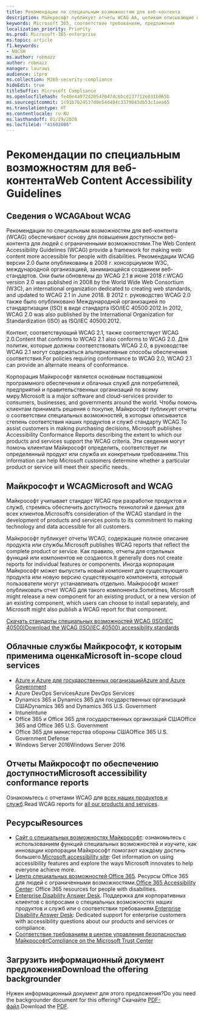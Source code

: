 ```yaml
---
title: Рекомендации по специальным возможностям для веб-контента
description: Майкрософт публикует отчеты WCAG AA, целиком описывающие продукт, службу или части продукта, которые можно установить отдельно.
keywords: Microsoft 365, соответствие требованиям, предложения
localization_priority: Priority
ms.prod: Microsoft-365-enterprise
ms.topic: article
f1.keywords:
- NOCSH
ms.author: robmazz
author: robmazz
manager: laurawi
audience: itpro
ms.collection: M365-security-compliance
hideEdit: true
titleSuffix: Microsoft Compliance
ms.openlocfilehash: fe40e4a972d205470474c6bcd137712e031b065b
ms.sourcegitcommit: 1c91b7b24537d0e54d484c3379043db53c1aea65
ms.translationtype: HT
ms.contentlocale: ru-RU
ms.lasthandoff: 01/29/2020
ms.locfileid: "41602006"
---
```

# <a name="web-content-accessibility-guidelines"></a><span data-ttu-id="bca84-104">Рекомендации по специальным возможностям для веб-контента</span><span class="sxs-lookup"><span data-stu-id="bca84-104">Web Content Accessibility Guidelines</span></span>

## <a name="about-wcag"></a><span data-ttu-id="bca84-105">Сведения о WCAG</span><span class="sxs-lookup"><span data-stu-id="bca84-105">About WCAG</span></span>

<span data-ttu-id="bca84-106">Рекомендации по специальным возможностям для веб-контента (WCAG) обеспечивают основу для повышения доступности веб-контента для людей с ограниченными возможностями.</span><span class="sxs-lookup"><span data-stu-id="bca84-106">The Web Content Accessibility Guidelines (WCAG) provide a framework for making web content more accessible for people with disabilities.</span></span> <span data-ttu-id="bca84-107">Рекомендации WCAG версии 2.0 были опубликованы в 2008 г. консорциумом W3C, международной организацией, занимающейся созданием веб-стандартов. Они были обновлены до WCAG 2.1 в июне 2018 г.</span><span class="sxs-lookup"><span data-stu-id="bca84-107">WCAG version 2.0 was published in 2008 by the World Wide Web Consortium (W3C), an international organization dedicated to creating web standards, and updated to WCAG 2.1 in June 2018.</span></span> <span data-ttu-id="bca84-108">В 2012 г. руководство WCAG 2.0 также было опубликовано Международной организацией по стандартизации (ISO) в виде стандарта ISO/IEC 40500:2012.</span><span class="sxs-lookup"><span data-stu-id="bca84-108">In 2012, WCAG 2.0 was also published by the International Organization for Standardization (ISO) as ISO/IEC 40500:2012.</span></span>

<span data-ttu-id="bca84-109">Контент, соответствующий WCAG 2.1, также соответствует WCAG 2.0.</span><span class="sxs-lookup"><span data-stu-id="bca84-109">Content that conforms to WCAG 2.1 also conforms to WCAG 2.0.</span></span> <span data-ttu-id="bca84-110">Для политик, которые должны соответствовать WCAG 2.0, в руководстве WCAG 2.1 могут содержаться альтернативные способы обеспечения соответствия.</span><span class="sxs-lookup"><span data-stu-id="bca84-110">For policies requiring conformance to WCAG 2.0, WCAG 2.1 can provide an alternate means of conformance.</span></span>

<span data-ttu-id="bca84-111">Корпорация Майкрософт является основным поставщиком программного обеспечения и облачных служб для потребителей, предприятий и правительственных организаций по всему миру.</span><span class="sxs-lookup"><span data-stu-id="bca84-111">Microsoft is a major software and cloud-services provider to consumers, businesses, and governments around the world.</span></span> <span data-ttu-id="bca84-112">Чтобы помочь клиентам принимать решения о покупке, Майкрософт публикует отчеты о соответствии специальных возможностей, в которых описывается степень соответствия наших продуктов и служб стандарту WCAG.</span><span class="sxs-lookup"><span data-stu-id="bca84-112">To assist customers in making purchasing decisions, Microsoft publishes Accessibility Conformance Reports describing the extent to which our products and services support the WCAG criteria.</span></span> <span data-ttu-id="bca84-113">Эти сведения могут помочь клиентам Майкрософт определить, соответствует ли определенный продукт или служба их конкретным требованиям.</span><span class="sxs-lookup"><span data-stu-id="bca84-113">This information can help Microsoft customers determine whether a particular product or service will meet their specific needs.</span></span>
  
## <a name="microsoft-and-wcag"></a><span data-ttu-id="bca84-114">Майкрософт и WCAG</span><span class="sxs-lookup"><span data-stu-id="bca84-114">Microsoft and WCAG</span></span>

<span data-ttu-id="bca84-115">Майкрософт учитывает стандарт WCAG при разработке продуктов и служб, стремясь обеспечить доступность технологий и данных для всех клиентов.</span><span class="sxs-lookup"><span data-stu-id="bca84-115">Microsoft’s consideration of the WCAG standard in the development of products and services points to its commitment to making technology and data accessible for all customers.</span></span>

<span data-ttu-id="bca84-116">Майкрософт публикует отчеты WCAG, содержащие полное описание продукта или службы.</span><span class="sxs-lookup"><span data-stu-id="bca84-116">Microsoft publishes WCAG reports that reflect the complete product or service.</span></span> <span data-ttu-id="bca84-117">Как правило, отчеты для отдельных функций или компонентов не создаются.</span><span class="sxs-lookup"><span data-stu-id="bca84-117">It generally does not create reports for individual features or components.</span></span> <span data-ttu-id="bca84-118">Иногда корпорация Майкрософт может выпустить новый компонент для существующего продукта или новую версию существующего компонента, который пользователи могут устанавливать отдельно. Майкрософт может опубликовать отчет WCAG для такого компонента.</span><span class="sxs-lookup"><span data-stu-id="bca84-118">Sometimes, Microsoft might release a new component for an existing product, or a new version of an existing component, which users can choose to install separately, and Microsoft might also publish a WCAG report for that component.</span></span>

[<span data-ttu-id="bca84-119">Скачать стандарты специальных возможностей WCAG (ISO/IEC 40500)</span><span class="sxs-lookup"><span data-stu-id="bca84-119">Download the WCAG (ISO/IEC 40500) accessibility standards</span></span>](https://www.w3.org/WAI/standards-guidelines/wcag/)

## <a name="microsoft-in-scope-cloud-services"></a><span data-ttu-id="bca84-120">Облачные службы Майкрософт, к которым применима оценка</span><span class="sxs-lookup"><span data-stu-id="bca84-120">Microsoft in-scope cloud services</span></span>

- [<span data-ttu-id="bca84-121">Azure и Azure для государственных организаций</span><span class="sxs-lookup"><span data-stu-id="bca84-121">Azure and Azure Government</span></span>](https://go.microsoft.com/fwlink/p/?linkid=2051569)
- <span data-ttu-id="bca84-122">Azure DevOps Services</span><span class="sxs-lookup"><span data-stu-id="bca84-122">Azure DevOps Services</span></span>
- <span data-ttu-id="bca84-123">Dynamics 365 и Dynamics 365 для государственных организаций США</span><span class="sxs-lookup"><span data-stu-id="bca84-123">Dynamics 365 and Dynamics 365 U.S. Government</span></span>
- <span data-ttu-id="bca84-124">Intune</span><span class="sxs-lookup"><span data-stu-id="bca84-124">Intune</span></span>
- <span data-ttu-id="bca84-125">Office 365 и Office 365 для государственных организаций США</span><span class="sxs-lookup"><span data-stu-id="bca84-125">Office 365 and Office 365 U.S. Government</span></span>
- <span data-ttu-id="bca84-126">Office 365 для министерства обороны США</span><span class="sxs-lookup"><span data-stu-id="bca84-126">Office 365 U.S. Government Defense</span></span>
- <span data-ttu-id="bca84-127">Windows Server 2016</span><span class="sxs-lookup"><span data-stu-id="bca84-127">Windows Server 2016</span></span>

## <a name="microsoft-accessibility-conformance-reports"></a><span data-ttu-id="bca84-128">Отчеты Майкрософт по обеспечению доступности</span><span class="sxs-lookup"><span data-stu-id="bca84-128">Microsoft accessibility conformance reports</span></span>

<span data-ttu-id="bca84-129">Ознакомьтесь с отчетами WCAG для [всех наших продуктов и служб](https://go.microsoft.com/fwlink/p/?linkid=205097).</span><span class="sxs-lookup"><span data-stu-id="bca84-129">Read WCAG reports for [all our products and services](https://go.microsoft.com/fwlink/p/?linkid=205097).</span></span>

## <a name="resources"></a><span data-ttu-id="bca84-130">Ресурсы</span><span class="sxs-lookup"><span data-stu-id="bca84-130">Resources</span></span>

- <span data-ttu-id="bca84-131">[Сайт о специальных возможностях Майкрософт](https://www.microsoft.com/accessibility): ознакомьтесь с использованием функций специальных возможностей и изучите, как инновации корпорации Майкрософт помогают каждому достичь большего.</span><span class="sxs-lookup"><span data-stu-id="bca84-131">[Microsoft accessibility site](https://www.microsoft.com/accessibility): Get information on using accessibility features and explore the ways Microsoft innovates to help everyone achieve more.</span></span>
- <span data-ttu-id="bca84-132">[Центр специальных возможностей Office 365](https://go.microsoft.com/fwlink/p/?linkid=2051801). Ресурсы Office 365 для людей с ограниченными возможностями.</span><span class="sxs-lookup"><span data-stu-id="bca84-132">[Office 365 Accessibility Center](https://go.microsoft.com/fwlink/p/?linkid=2051801): Office 365 resources for people with disabilities.</span></span>
- <span data-ttu-id="bca84-133">[Enterprise Disability Answer Desk](https://go.microsoft.com/fwlink/p/?linkid=2050890). Поддержка для корпоративных клиентов с вопросами о специальных возможностях наших продуктов и служб или о соответствии требованиям.</span><span class="sxs-lookup"><span data-stu-id="bca84-133">[Enterprise Disability Answer Desk](https://go.microsoft.com/fwlink/p/?linkid=2050890): Dedicated support for enterprise customers with accessibility questions about our products and services or compliance.</span></span>
- [<span data-ttu-id="bca84-134">Соответствие требованиям в центре управления безопасностью Майкрософт</span><span class="sxs-lookup"><span data-stu-id="bca84-134">Compliance on the Microsoft Trust Center</span></span>](https://www.microsoft.com/trust-center/compliance/compliance-overview)

## <a name="download-the-offering-backgrounder"></a><span data-ttu-id="bca84-135">Загрузить информационный документ предложения</span><span class="sxs-lookup"><span data-stu-id="bca84-135">Download the offering backgrounder</span></span>

<span data-ttu-id="bca84-136">Нужен информационный документ для этого предложения?</span><span class="sxs-lookup"><span data-stu-id="bca84-136">Do you need the backgrounder document for this offering?</span></span> <span data-ttu-id="bca84-137">Скачайте [PDF-файл](https://download.microsoft.com/download/3/E/1/3E10CC43-036D-4DB5-ACBA-8665A752C8F7/Accessibility-Compliance.pdf).</span><span class="sxs-lookup"><span data-stu-id="bca84-137">Download the [PDF](https://download.microsoft.com/download/3/E/1/3E10CC43-036D-4DB5-ACBA-8665A752C8F7/Accessibility-Compliance.pdf).</span></span>
